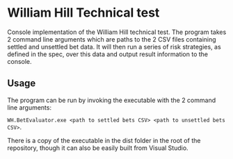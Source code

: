 # William Hill Technical test

Console implementation of the William Hill technical test. The program takes 2 command line arguments which are paths to the 2 CSV files containing settled and unsettled bet data. 
It will then run a series of risk strategies, as defined in the spec, over this data and output result information to the console.

## Usage

The program can be run by invoking the executable with the 2 command line arguments: 

`WH.BetEvaluator.exe <path to settled bets CSV> <path to unsettled bets CSV>`.

There is a copy of the executable in the dist folder in the root of the repository, though it can also be easily built from Visual Studio. 